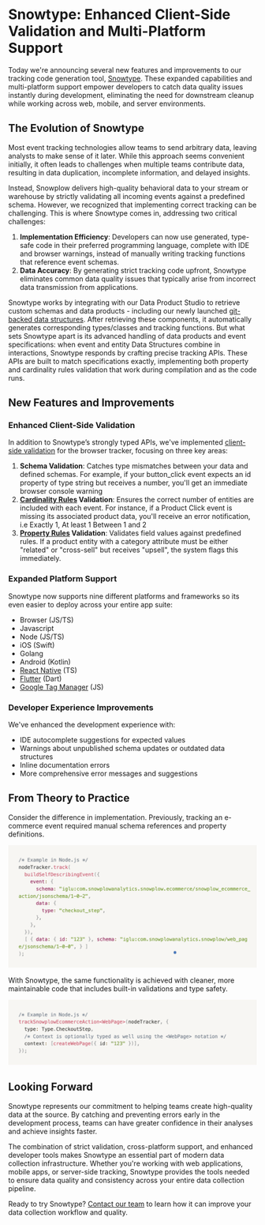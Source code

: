 # Snowtype: Enhanced Client-Side Validation and Multi-Platform Support

Today we're announcing several new features and improvements to our tracking code generation tool, [Snowtype](https://snowplow.io/blog/implement-custom-snowplow-tracking-faster-with-snowtype). These expanded capabilities and multi-platform support empower developers to catch data quality issues instantly during development, eliminating the need for downstream cleanup while working across web, mobile, and server environments.

## The Evolution of Snowtype

Most event tracking technologies allow teams to send arbitrary data, leaving analysts to make sense of it later. While this approach seems convenient initially, it often leads to challenges when multiple teams contribute data, resulting in data duplication, incomplete information, and delayed insights.

Instead, Snowplow delivers high-quality behavioral data to your stream or warehouse by strictly validating all incoming events against a predefined schema. However, we recognized that implementing correct tracking can be challenging. This is where Snowtype comes in, addressing two critical challenges:

1. **Implementation Efficiency**: Developers can now use generated, type-safe code in their preferred programming language, complete with IDE and browser warnings, instead of manually writing tracking functions that reference event schemas.
2. **Data Accuracy**: By generating strict tracking code upfront, Snowtype eliminates common data quality issues that typically arise from incorrect data transmission from applications.

Snowtype works by integrating with our Data Product Studio to retrieve custom schemas and data products - including our newly launched [git-backed data structures](https://snowplow.io/blog/introducing-git-backed-management). After retrieving these components, it automatically generates corresponding types/classes and tracking functions. But what sets Snowtype apart is its advanced handling of data products and event specifications: when event and entity Data Structures combine in interactions, Snowtype responds by crafting precise tracking APIs. These APIs are built to match specifications exactly, implementing both property and cardinality rules validation that work during compilation and as the code runs.

## New Features and Improvements
### Enhanced Client-Side Validation

In addition to Snowtype’s strongly typed APIs, we've implemented [client-side validation](https://docs.snowplow.io/docs/collecting-data/code-generation/client-side-validation/) for the browser tracker, focusing on three key areas:

1. **Schema Validation**: Catches type mismatches between your data and defined schemas. For example, if your button_click event expects an id property of type string but receives a number, you'll get an immediate browser console warning‍
2. **[Cardinality Rules](https://docs.snowplow.io/docs/collecting-data/code-generation/client-side-validation#entity-cardinality-rules-validation-example) Validation**: Ensures the correct number of entities are included with each event. For instance, if a Product Click event is missing its associated product data, you'll receive an error notification, i.e Exactly 1, At least 1 Between 1 and 2‍
3. **[Property Rules](https://docs.snowplow.io/docs/understanding-tracking-design/managing-event-specifications/ui#properties) Validation**: Validates field values against predefined rules. If a product entity with a category attribute must be either "related" or "cross-sell" but receives "upsell", the system flags this immediately.

### Expanded Platform Support

Snowtype now supports nine different platforms and frameworks so its even easier to deploy across your entire app suite:

* Browser (JS/TS)
* Javascript
* Node (JS/TS)
* iOS (Swift)
* Golang
* Android (Kotlin)
* [React Native](https://docs.snowplow.io/docs/collecting-data/code-generation/using-the-cli/) (TS)
* [Flutter](https://docs.snowplow.io/docs/collecting-data/code-generation/using-the-cli/) (Dart)
* [Google Tag Manager](https://docs.snowplow.io/docs/collecting-data/code-generation/working-with-gtm/) (JS)

### Developer Experience Improvements

We've enhanced the development experience with:

* IDE autocomplete suggestions for expected values
* Warnings about unpublished schema updates or outdated data structures
* Inline documentation errors
* More comprehensive error messages and suggestions

## From Theory to Practice

Consider the difference in implementation. Previously, tracking an e-commerce event required manual schema references and property definitions.

![code block](./blog-post-code1.png)

With Snowtype, the same functionality is achieved with cleaner, more maintainable code that includes built-in validations and type safety.

![code block](./blog-post-code2.png)

## Looking Forward

Snowtype represents our commitment to helping teams create high-quality data at the source. By catching and preventing errors early in the development process, teams can have greater confidence in their analyses and achieve insights faster.

The combination of strict validation, cross-platform support, and enhanced developer tools makes Snowtype an essential part of modern data collection infrastructure. Whether you're working with web applications, mobile apps, or server-side tracking, Snowtype provides the tools needed to ensure data quality and consistency across your entire data collection pipeline.

Ready to try Snowtype? [Contact our team](https://snowplow.io/get-started/book-a-demo-of-snowplow-bdp) to learn how it can improve your data collection workflow and quality.
